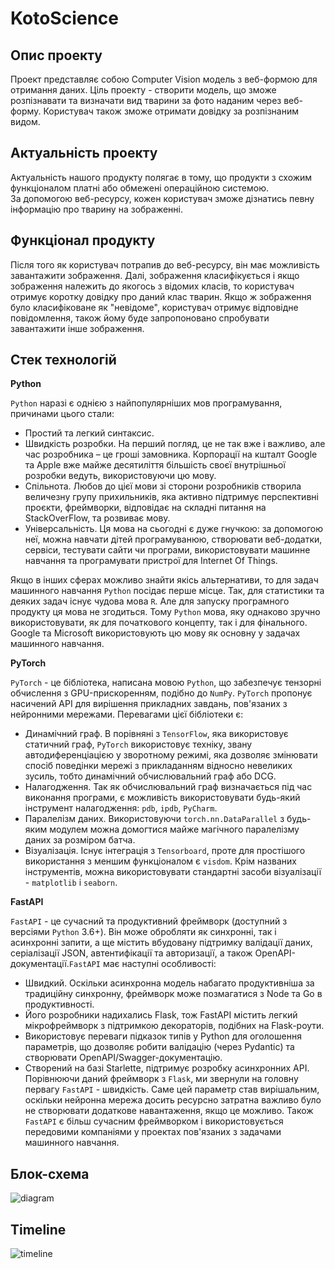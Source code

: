 # KotoScience

## Опис проекту
Проект представляє собою Computer Vision модель з веб-формою для отримання даних.
Ціль проекту - створити модель, що зможе розпізнавати та визначати вид тварини за фото
наданим через веб-форму. Користувач також зможе отримати довідку за розпізнаним видом.

## Актуальність проекту
Актуальність нашого продукту полягає в тому, що продукти з схожим функціоналом платні або обмежені операційною системою.  
За допомогою веб-ресурсу, кожен користувач зможе дізнатись певну інформацію про тварину на зображенні.

## Функціонал продукту
Після того як користувач потрапив до веб-ресурсу, він має можливість завантажити зображення.
Далі, зображення класифікується і якщо зображення належить до якогось з відомих класів, то користувач отримує коротку довідку про даний клас тварин.
Якщо ж зображення було класифіковане як "невідоме", користувач отримує відповідне повідомлення, також йому буде запропоновано спробувати завантажити інше зображення.

## Стек технологій

**Python**

`Python` наразі є однією з найпопулярніших мов програмування, причинами цього стали:
* Простий та легкий синтаксис.
* Швидкість розробки. На перший погляд, це не так вже і важливо, але час розробника – це гроші замовника. Корпорації на кшталт Google та Apple вже майже десятиліття більшість своєї внутрішньої розробки ведуть, використовуючи цю мову.
* Спільнота. Любов до цієї мови зі сторони розробників створила величезну групу прихильників, яка активно підтримує перспективні проєкти, фреймворки, відповідає на складні питання на StackOverFlow, та розвиває мову.
* Універсальність. Ця мова на сьогодні є дуже гнучкою: за допомогою неї, можна навчати дітей програмуванюю, створювати веб-додатки, сервіси, тестувати сайти чи програми, використовувати машинне навчання та програмувати пристрої для Internet Of Things.

Якщо в інших сферах можливо знайти якісь альтернативи, то для задач машинного навчання `Python` посідає перше місце. Так, для статистики та деяких задач існує чудова мова `R`. Але для запуску програмного продукту ця мова не згодиться. Тому `Python` мова, яку однаково зручно використовувати, як для початкового концепту, так і для фінального. Google та Microsoft використовують цю мову як основну у задачах машинного навчання.

**PyTorch**

`PyTorch` - це бібліотека, написана мовою `Python`, що забезпечує тензорні обчислення з GPU-прискоренням, подібно до `NumPy`. `PyTorch` пропонує насичений API для вирішення прикладних завдань, пов'язаних з нейронними мережами. Перевагами цієї бібліотеки є:
* Динамічний граф. В порівняні з `TensorFlow`, яка використовує статичний граф, `PyTorch` використовує техніку, звану автодиференціацією у зворотному режимі, яка дозволяє змінювати спосіб поведінки мережі з прикладанням відносно невеликих зусиль, тобто динамічний обчислювальний граф або DCG.
* Налагодження. Так як обчислювальний граф визначається під час виконання програми, є можливість використовувати будь-який інструмент налагодження: `pdb`, `ipdb`, `PyCharm`.
* Паралелізм даних. Використовуючи `torch.nn.DataParallel` з будь-яким модулем можна домогтися майже магічного паралелізму даних за розміром батча.
* Візуалізація. Існує інтеграція з `Tensorboard`, проте для простішого використання з меншим функціоналом є `visdom`. Крім названих інструментів, можна використовувати стандартні засоби візуалізації - `matplotlib` і `seaborn`.

**FastAPI**

`FastAPI` - це сучасний та продуктивний фреймворк (доступний з версіями `Python` 3.6+). Він може обробляти як синхронні, так і асинхронні запити, а ще містить вбудовану підтримку валідації даних, серіалізації JSON, автентифікації та авторизації, а також OpenAPI-документації.`FastAPI` має наступні особливості:
* Швидкий. Оскільки асинхронна модель набагато продуктивніша за традиційну синхронну, фреймворк може позмагатися з Node та Go в продуктивності.
* Його розробники надихались Flask, тож FastAPI містить легкий мікрофреймворк з підтримкою декораторів, подібних на Flask-роути.
* Використовує переваги підказок типів у Python для оголошення параметрів, що дозволяє робити валідацію (через Pydantic) та створювати OpenAPI/Swagger-документацію.
* Створений на базі Starlette, підтримує розробку асинхронних API.
Порівнюючи даний фреймворк з `Flask`, ми звернули на головну первагу `FastAPI` - швидкість. Саме цей параметр став вирішальним, оскільки нейронна мережа досить ресурсно затратна важливо було не створювати додаткове навантаження, якщо це можливо. Також `FastAPI` є більш сучасним фреймворком і використовується передовими компаніями у проектах пов'язаних з задачами машинного навчання.

## Блок-схема

![diagram](https://github.com/shooterdimon/KotoScience/blob/main/timeline/1.png)
## Timeline

![timeline](https://github.com/shooterdimon/KotoScience/blob/main/timeline/timeline.png)
